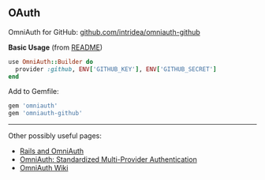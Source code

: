 ## OAuth

OmniAuth for GitHub: [github.com/intridea/omniauth-github](https://github.com/intridea/omniauth-github)

**Basic Usage** (from [README](https://github.com/intridea/omniauth-github/blob/master/README.md))

```ruby
use OmniAuth::Builder do
  provider :github, ENV['GITHUB_KEY'], ENV['GITHUB_SECRET']
end
```

Add to Gemfile:
```ruby
gem 'omniauth'
gem 'omniauth-github'
```

----

Other possibly useful pages:

* [Rails and OmniAuth](https://github.com/RailsApps/rails-omniauth/blob/master/README.textile)
* [OmniAuth: Standardized Multi-Provider Authentication](https://github.com/intridea/omniauth/blob/master/README.md)
* [OmniAuth Wiki](https://github.com/intridea/omniauth/wiki)
